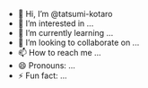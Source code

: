 - 👋 Hi, I’m @tatsumi-kotaro
- 👀 I’m interested in ...
- 🌱 I’m currently learning ...
- 💞️ I’m looking to collaborate on ...
- 📫 How to reach me ...
- 😄 Pronouns: ...
- ⚡ Fun fact: ...

<!---
tatsumi-kotaro/tatsumi-kotaro is a ✨ special ✨ repository because its `README.md` (this file) appears on your GitHub profile.
You can click the Preview link to take a look at your changes.
--->
